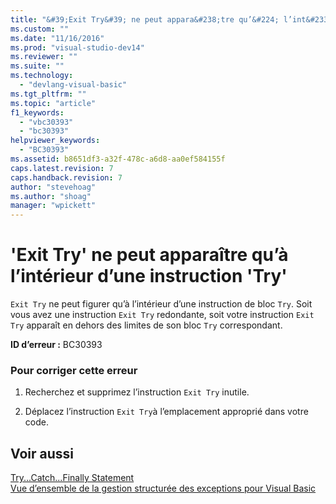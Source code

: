 ```yaml
---
title: "&#39;Exit Try&#39; ne peut appara&#238;tre qu’&#224; l’int&#233;rieur d’une instruction &#39;Try&#39; | Microsoft Docs"
ms.custom: ""
ms.date: "11/16/2016"
ms.prod: "visual-studio-dev14"
ms.reviewer: ""
ms.suite: ""
ms.technology: 
  - "devlang-visual-basic"
ms.tgt_pltfrm: ""
ms.topic: "article"
f1_keywords: 
  - "vbc30393"
  - "bc30393"
helpviewer_keywords: 
  - "BC30393"
ms.assetid: b8651df3-a32f-478c-a6d8-aa0ef584155f
caps.latest.revision: 7
caps.handback.revision: 7
author: "stevehoag"
ms.author: "shoag"
manager: "wpickett"
---
```

# &#39;Exit Try&#39; ne peut appara&#238;tre qu’&#224; l’int&#233;rieur d’une instruction &#39;Try&#39;
`Exit Try` ne peut figurer qu’à l’intérieur d’une instruction de bloc `Try`. Soit vous avez une instruction `Exit Try` redondante, soit votre instruction `Exit Try` apparaît en dehors des limites de son bloc `Try` correspondant.  
  
 **ID d’erreur :** BC30393  
  
### Pour corriger cette erreur  
  
1.  Recherchez et supprimez l’instruction `Exit Try` inutile.  
  
2.  Déplacez l’instruction `Exit Try`à l’emplacement approprié dans votre code.  
  
## Voir aussi  
 [Try...Catch...Finally Statement](/dotnet/visual-basic/language-reference/statements/try-catch-finally-statement)   
 [Vue d’ensemble de la gestion structurée des exceptions pour Visual Basic](http://msdn.microsoft.com/fr-fr/bb81af80-a735-4873-9711-6151a48e418a)